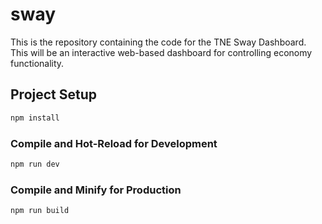 # sway

This is the repository containing the code for the TNE Sway Dashboard. This will be an interactive web-based dashboard for controlling economy functionality.

## Project Setup

```sh
npm install
```

### Compile and Hot-Reload for Development

```sh
npm run dev
```

### Compile and Minify for Production

```sh
npm run build
```